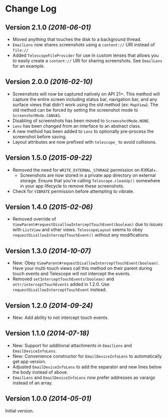 Change Log
==========

Version 2.1.0 *(2016-06-01)*
----------------------------

* Moved anything that touches the disk to a background thread.
* `EmailLens` now shares screenshots using a `content://` URI instead of `file://`
* Added `TelescopeFileProvider` for use in custom lenses that allows you to easily create a
`content://` URI for sharing screenshots. See `EmailLens` for an example.

Version 2.0.0 *(2016-02-10)*
----------------------------

* Screenshots will now be captured natively on API 21+. This method will capture the entire screen
including status bar, navigation bar, and any surface views that didn't work using the old method
(ex: `MapView`). The old method can be forced by setting the screenshot mode to
`ScreenshotMode.CANVAS`.
* Disabling of screenshots has been moved to `ScreenshotMode.NONE`.
* `Lens` has been changed from an interface to an abstract class.
* A new method has been added to `Lens` to optionally pre-process the screenshot before saving.
* Layout attributes are now prefixed with `telescope_` to avoid collisions.

Version 1.5.0 *(2015-09-22)*
----------------------------

* Removed the need for `WRITE_EXTERNAL_STORAGE` permission on KitKat+.
  * Screenshots are now stored in a private app directory on external storage. Ensure that you're
    calling `Telescope.cleanUp()` somewhere in your app lifecycle to remove these screenshots.
* Check for `VIBRATE` permission before attempting to vibrate.

Version 1.4.0 *(2015-02-06)*
----------------------------

* Removed override of `ViewParent#requestDisallowInterceptTouchEvent(boolean)` due to issues with
`ListView` and other views. `TelescopeLayout` seems to obey `requestDisallowInterceptTouchEvent()`
without any modifications.

Version 1.3.0 *(2014-10-07)*
----------------------------

* New: Obey `ViewParent#requestDisallowInterceptTouchEvent(boolean)`. Have your multi-touch views
call this method on their parent during touch events and Telescope will not intercept the events.
* Removed `setInterceptTouchEvents(boolean)` and `attr/interceptTouchEvents` added in 1.2.0. Use
`requestDisallowInterceptTouchEvent` instead.

Version 1.2.0 *(2014-09-24)*
----------------------------

* New: Add ability to not intercept touch events.

Version 1.1.0 *(2014-07-18)*
----------------------------

* New: Support for additional attachments in `EmailLens` and `EmailDeviceInfoLens`.
* New: Convenience constructor for `EmailDeviceInfoLens` to automatically get app version.
* Adjusted `EmailDeviceInfoLens` to add the separator and new lines below the body instead of above.
* `EmailLens` and `EmailDeviceInfoLens` now prefer addresses as varargs instead of an array.

Version 1.0.0 *(2014-05-01)*
----------------------------

Initial version.
